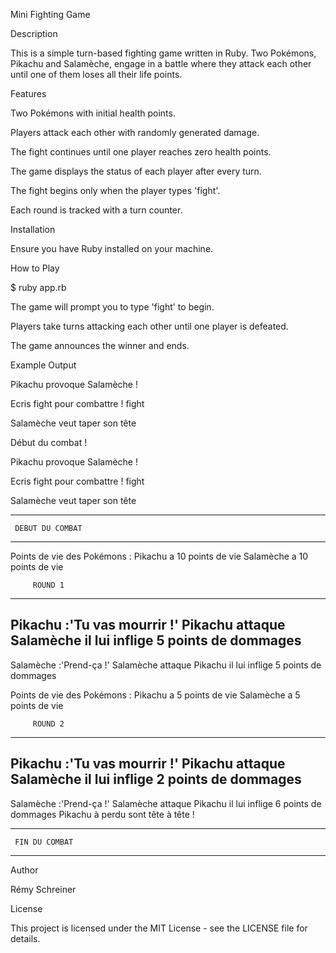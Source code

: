 Mini Fighting Game

Description

This is a simple turn-based fighting game written in Ruby. Two Pokémons, Pikachu and Salamèche, engage in a battle where they attack each other until one of them loses all their life points.

Features

Two Pokémons with initial health points.

Players attack each other with randomly generated damage.

The fight continues until one player reaches zero health points.

The game displays the status of each player after every turn.

The fight begins only when the player types 'fight'.

Each round is tracked with a turn counter.

Installation

Ensure you have Ruby installed on your machine.

How to Play

$ ruby app.rb

The game will prompt you to type 'fight' to begin.

Players take turns attacking each other until one player is defeated.

The game announces the winner and ends.

Example Output

Pikachu provoque Salamèche !

Ecris fight pour combattre !
fight

Salamèche veut taper son tête

Début du combat !

Pikachu provoque Salamèche !

Ecris fight pour combattre !
fight

Salamèche veut taper son tête

-------------------------
     DEBUT DU COMBAT
-------------------------

Points de vie des Pokémons :
Pikachu a 10 points de vie
Salamèche a 10 points de vie

         ROUND 1
----------------------------
Pikachu :'Tu vas mourrir !'
Pikachu attaque Salamèche
il lui inflige 5 points de dommages
------------------------------------------
Salamèche :'Prend-ça !'
Salamèche attaque Pikachu
il lui inflige 5 points de dommages

Points de vie des Pokémons :
Pikachu a 5 points de vie
Salamèche a 5 points de vie

         ROUND 2
----------------------------
Pikachu :'Tu vas mourrir !'
Pikachu attaque Salamèche
il lui inflige 2 points de dommages
------------------------------------------
Salamèche :'Prend-ça !'
Salamèche attaque Pikachu
il lui inflige 6 points de dommages
Pikachu à perdu sont tête à tête !

-----------------------
     FIN DU COMBAT
-----------------------

Author

Rémy Schreiner

License

This project is licensed under the MIT License - see the LICENSE file for details.

